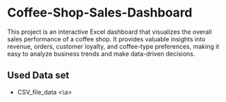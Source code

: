 # Coffee-Shop-Sales-Dashboard
This project is an interactive Excel dashboard that visualizes the overall sales performance of a coffee shop. It provides valuable insights into revenue, orders, customer loyalty, and coffee-type preferences, making it easy to analyze business trends and make data-driven decisions.

## Used Data set
- <a herf= "https://github.com/AniruddhTiwari532/Coffee-Shop-Sales-Dashboard/blob/main/coffee_shop_sales.csv"> CSV_file_data <\a>

